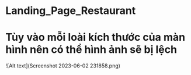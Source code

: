 # Landing_Page_Restaurant

# Tùy vào mỗi loài kích thước của màn hình nên có thể hình ảnh sẽ bị lệch 


![Alt text](Screenshot 2023-06-02 231858.png)

